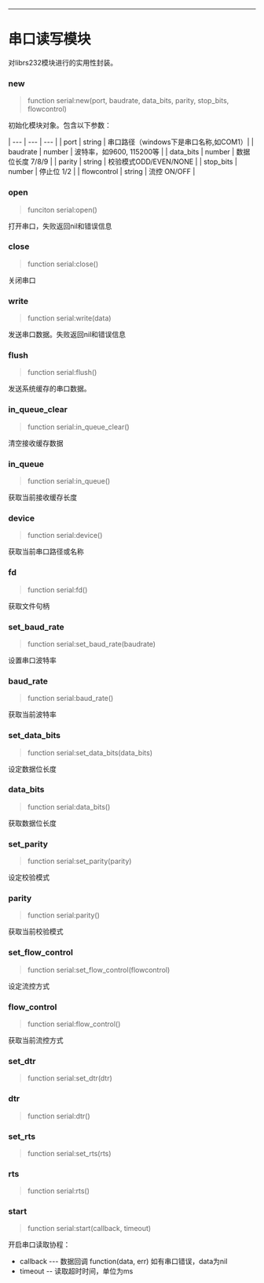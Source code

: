 
----

# 串口读写模块

对librs232模块进行的实用性封装。

### new
> function serial:new(port, baudrate, data_bits, parity, stop_bits, flowcontrol)

初始化模块对象。包含以下参数：

| --- | --- | --- |
| port | string | 串口路径（windows下是串口名称,如COM1）|
| baudrate | number | 波特率，如9600, 115200等 |
| data_bits | number | 数据位长度 7/8/9 |
| parity | string | 校验模式ODD/EVEN/NONE |
| stop_bits | number | 停止位 1/2 |
| flowcontrol | string | 流控 ON/OFF |


### open
> funciton serial:open()

打开串口，失败返回nil和错误信息

### close
> function serial:close()

关闭串口

### write
> function serial:write(data)

发送串口数据。失败返回nil和错误信息

### flush
> function serial:flush()

发送系统缓存的串口数据。

### in_queue_clear
> function serial:in_queue_clear()

清空接收缓存数据

### in_queue
> function serial:in_queue()

获取当前接收缓存长度

### device
> function serial:device()

获取当前串口路径或名称

### fd
> function serial:fd()

获取文件句柄

### set_baud_rate
> function serial:set_baud_rate(baudrate)

设置串口波特率

### baud_rate
> function serial:baud_rate()

获取当前波特率

### set_data_bits
> function serial:set_data_bits(data_bits)

设定数据位长度

### data_bits
> function serial:data_bits()

获取数据位长度

### set_parity
> function serial:set_parity(parity)

设定校验模式

### parity
> function serial:parity()

获取当前校验模式

### set_flow_control
> function serial:set_flow_control(flowcontrol)

设定流控方式

### flow_control
> function serial:flow_control()

获取当前流控方式

### set_dtr
> function serial:set_dtr(dtr)

### dtr
> function serial:dtr()

### set_rts
> function serial:set_rts(rts)

### rts
> function serial:rts()

### start
> function serial:start(callback, timeout)

开启串口读取协程：
* callback --- 数据回调 function(data, err) 如有串口错误，data为nil
* timeout -- 读取超时时间，单位为ms
